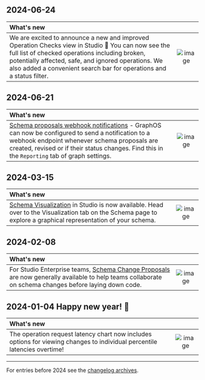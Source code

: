 [comment]: <> "NOTE! Ensure all images are added via the \[label\]\(link\) syntax!"

## 2024-06-24
| What's new | |
| :--------- | :-: |
| We are excited to announce a new and improved Operation Checks view in Studio 🎉 You can now see the full list of checked operations including broken, potentially affected, safe, and ignored operations. We also added a convenient search bar for operations and a status filter. | ![image](https://github.com/apollographql/apollo-studio-community/assets/9286598/25459bc0-c8fa-4e76-b63c-b781be5f0ea6)

## 2024-06-21
| What's new | |
| :--------- | :-: |
| [Schema proposals webhook notifications](https://www.apollographql.com/docs/graphos/metrics/notifications/schema-proposal-integration/) - GraphOS can now be configured to send a notification to a webhook endpoint whenever schema proposals are created, revised or if their status changes. Find this in the `Reporting` tab of graph settings. | ![image](https://github.com/apollographql/apollo-studio-community/assets/1314446/09f788a7-7e64-46e6-9eee-4401678a2509)


## 2024-03-15
| What's new | |
| :--------- | :-: |
| [Schema Visualization](https://www.apollographql.com/docs/graphos/graphs/studio-features/#schema-visualization) in Studio is now available. Head over to the Visualization tab on the Schema page to explore a graphical representation of your schema.  | ![image](https://github.com/apollographql/apollo-studio-community/assets/3953093/9e32c188-2c48-40d4-8028-fe24c53242f5)

## 2024-02-08
| What's new | |
| :--------- | :-: |
| For Studio Enterprise teams, [Schema Change Proposals](https://apollographql.com/blog/graphos-schema-proposals-a-principled-development-workflow-for-graphql-api-platforms) are now generally available to help teams collaborate on schema changes before laying down code. | ![image](https://github.com/apollographql/apollo-studio-community/assets/743976/ce00e365-316a-49f1-aec7-eef3fa95b8e1)



## 2024-01-04 Happy new year! 🥳
| What's new | |
| :--------- | :-: |
| The operation request latency chart now includes options for viewing changes to individual percentile latencies overtime! | ![image](https://github.com/apollographql/apollo-studio-community/assets/9868979/930956d3-aa6a-45f5-8798-5d4564d65759) |

---
For entries before 2024 see the [changelog archives](https://github.com/apollographql/apollo-studio-community/tree/main/changelog-archives).
